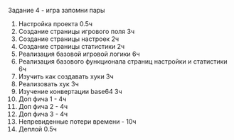 Задание 4 - игра запомни пары

1. Настройка проекта 0.5ч
2. Создание страницы игрового поля 3ч
3. Создание страницы настроек 2ч
4. Создание страницы статистики 2ч
5. Реализация базовой игровой логики 6ч
6. Реализация базового функционала страниц настройки и статистики 6ч
7. Изучить как создавать хуки 3ч
8. Реализовать хук 3ч
9. Изучение конвертации base64 3ч
10. Доп фича 1 - 4ч
11. Доп фича 2 - 4ч
12. Доп фича 3 - 4ч
13. Непревиденные потери времени - 10ч
14. Деплой 0.5ч
